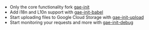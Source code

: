 - Only the core functionality fork [gae-init](http://babel.gae-init.appspot.com)
- Add i18n and L10n support with [gae-init-babel](http://babel.gae-init.appspot.com)
- Start uploading files to Google Cloud Storage with [gae-init-upload](http://upload.gae-init.appspot.com)
- Start monitoring your requests and more with [gae-init-debug](http://debug.gae-init.appspot.com)
